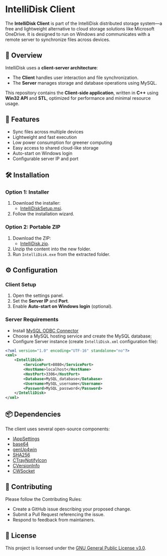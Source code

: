 # IntelliDisk Client

The **IntelliDisk Client** is part of the IntelliDisk distributed storage system—a free and lightweight alternative to cloud storage solutions like Microsoft OneDrive. It is designed to run on Windows and communicates with a remote server to synchronize files across devices.

## 🧩 Overview

IntelliDisk uses a **client-server architecture**:
- The **Client** handles user interaction and file synchronization.
- The **Server** manages storage and database operations using MySQL.

This repository contains the **Client-side application**, written in **C++** using **Win32 API** and **STL**, optimized for performance and minimal resource usage.

## 🚀 Features

- Sync files across multiple devices
- Lightweight and fast execution
- Low power consumption for greener computing
- Easy access to shared cloud-like storage
- Auto-start on Windows login
- Configurable server IP and port

## 🛠️ Installation

### Option 1: Installer

1. Download the installer:
   - [IntelliDiskSetup.msi](https://www.moga.doctor/freeware/IntelliDiskSetup.msi).
2. Follow the installation wizard.

### Option 2: Portable ZIP

1. Download the ZIP:
   - [IntelliDisk.zip](https://www.moga.doctor/freeware/IntelliDisk.zip).
2. Unzip the content into the new folder.
3. Run `IntelliDisk.exe` from the extracted folder.

## ⚙️ Configuration

### Client Setup

1. Open the settings panel.
2. Set the **Server IP** and **Port**.
3. Enable **Auto-start on Windows login** (optional).

### Server Requirements
- Install [MySQL ODBC Connector](https://dev.mysql.com/downloads/connector/odbc/)
- Choose a MySQL hosting service and create the MySQL database;
- Configure Server instance (create `IntelliDisk.xml` configuration file):
```xml
<?xml version="1.0" encoding="UTF-16" standalone="no"?>
<xml>
    <IntelliDisk>
        <ServicePort>8080</ServicePort>
        <HostName>localhost</HostName>
        <HostPort>3306</HostPort>
        <Database>MySQL_database</Database>
        <Username>MySQL_username</Username>
        <Password>MySQL_password</Password>
    </IntelliDisk>
</xml>
```

## 📦 Dependencies
The client uses several open-source components:
- [IAppSettings](https://www.naughter.com/appsettings.html)
- [base64](https://github.com/ReneNyffenegger/cpp-base64)
- [genUp4win](https://github.com/mihaimoga/genUp4win)
- [SHA256](https://github.com/System-Glitch/SHA256)
- [CTrayNotifyIcon](https://www.naughter.com/ntray.html)
- [CVersionInfo](https://www.naughter.com/versioninfo.html)
- [CWSocket](https://www.naughter.com/w3mfc.html)

## 🤝 Contributing
Please follow the Contributing Rules:
- Create a GitHub issue describing your proposed change.
- Submit a Pull Request referencing the issue.
- Respond to feedback from maintainers.

## 📄 License
This project is licensed under the [GNU General Public License v3.0](https://www.gnu.org/licenses/gpl-3.0.html).
